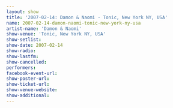 ```yaml
---
layout: show
title: '2007-02-14: Damon & Naomi - Tonic, New York NY, USA'
name: 2007-02-14-damon-naomi-tonic-new-york-ny-usa
artist-name: 'Damon & Naomi'
show-venue: 'Tonic, New York NY, USA'
show-setlist: 
show-date: 2007-02-14
show-radio: 
show-lastfm: 
show-cancelled: 
performers: 
facebook-event-url: 
show-poster-url: 
show-ticket-url: 
show-venue-website: 
show-additional: 
---
```


